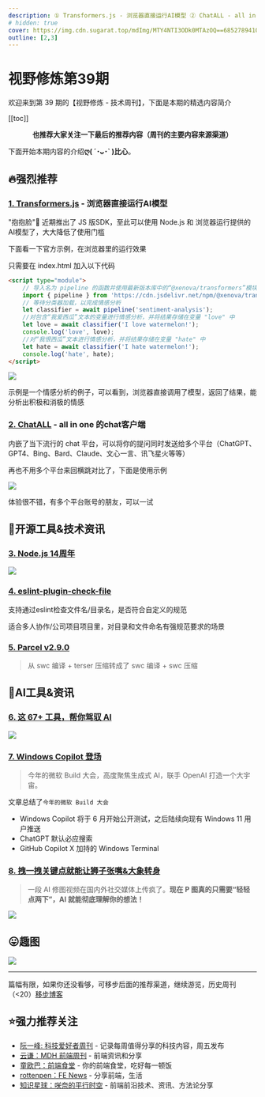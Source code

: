 ```yaml
---
description: ① Transformers.js - 浏览器直接运行AI模型 ② ChatALL - all in one 的chat客户端 ③ Node.js 14周年 ④ eslint-plugin-check-file ⑤ Parcel v2.9.0 ⑥ 这 67+ 工具，帮你驾驭 AI ⑦ Windows Copilot 登场 ⑧ 拽一拽关键点就能让狮子张嘴&大象转身
# hidden: true
cover: https://img.cdn.sugarat.top/mdImg/MTY4NTI3ODk0MTAzOQ==685278941039
outline: [2,3]
---
```


# 视野修炼第39期

欢迎来到第 39 期的【视野修炼 - 技术周刊】，下面是本期的精选内容简介

[[toc]]

<center>

**​也推荐大家关注一下最后的推荐内容（周刊的主要内容来源渠道）**
</center>


下面开始本期内容的介绍**ღ( ´･ᴗ･` )比心**。
## 🔥强烈推荐
### [1. Transformers.js](https://huggingface.co/docs/transformers.js/index) - 浏览器直接运行AI模型
"抱抱脸"🤗 近期推出了 JS 版SDK，至此可以使用 Node.js 和 浏览器运行提供的AI模型了，大大降低了使用门槛

下面看一下官方示例，在浏览器里的运行效果

只需要在 index.html 加入以下代码
```html
<script type="module">
    // 导入名为 pipeline 的函数并使用最新版本库中的“@xenova/transformers”模块 
    import { pipeline } from 'https://cdn.jsdelivr.net/npm/@xenova/transformers';
    // 等待分类器加载，以完成情感分析
    let classifier = await pipeline('sentiment-analysis');
    //对包含“我爱西瓜”文本的变量进行情感分析，并将结果存储在变量 "love" 中
    let love = await classifier('I love watermelon!');
    console.log('love', love);
    //对“我恨西瓜”文本进行情感分析，并将结果存储在变量 "hate" 中
    let hate = await classifier('I hate watermelon!');
    console.log('hate', hate);
</script>
```
![](https://img.cdn.sugarat.top/mdImg/MTY4NTI3MDA5NTc0OA==685270095748)

示例是一个情感分析的例子，可以看到，浏览器直接调用了模型，返回了结果，能分析出积极和消极的情感


### [2. ChatALL](https://github.com/sunner/ChatALL) - all in one 的chat客户端
内嵌了当下流行的 chat 平台，可以将你的提问同时发送给多个平台（ChatGPT、GPT4、Bing、Bard、Claude、文心一言、讯飞星火等等）

再也不用多个平台来回横跳对比了，下面是使用示例

![](https://img.cdn.sugarat.top/mdImg/MTY4NTI3MDY4MDAyNA==685270680024)

体验很不错，有多个平台账号的朋友，可以一试
## 🔧开源工具&技术资讯
### [3. Node.js 14周年](https://twitter.com/nodejs/status/1662130000987062274)

![](https://img.cdn.sugarat.top/mdImg/MTY4NTI3ODk0MTAzOQ==685278941039)

### [4. eslint-plugin-check-file](https://github.com/DukeLuo/eslint-plugin-check-file)

支持通过eslint检查文件名/目录名，是否符合自定义的规范

适合多人协作/公司项目项目里，对目录和文件命名有强规范要求的场景

### [5. Parcel v2.9.0](https://parceljs.org/blog/v2-9-0/)
>从 swc 编译 + terser 压缩转成了 swc 编译 + swc 压缩

## 🤖AI工具&资讯
### [6. 这 67+ 工具，帮你驾驭 AI](https://mp.weixin.qq.com/s/sA2079h_9W4XTiUSlO0Omg)

![](https://img.cdn.sugarat.top/mdImg/MTY4NTI3OTI2NDM1OA==685279264358)

### [7. Windows Copilot 登场](https://juejin.cn/post/7236594708301119545)
>今年的微软 Build 大会，高度聚焦生成式 AI，联手 OpenAI 打造一个大宇宙。

文章总结了`今年的微软 Build 大会`
* Windows Copilot 将于 6 月开始公开测试，之后陆续向现有 Windows 11 用户推送
* ChatGPT 默认必应搜索
* GitHub Copilot X 加持的 Windows Terminal

### [8. 拽一拽关键点就能让狮子张嘴&大象转身](https://mp.weixin.qq.com/s/ti2ZkDk3SIiW6dvAt20_jQ)
>一段 AI 修图视频在国内外社交媒体上传疯了。**现在 P 图真的只需要“轻轻点两下”，AI 就能彻底理解你的想法！**

![](https://img.cdn.sugarat.top/mdImg/MTY4NTI3MTk1OTM1NQ==gan.gif)



## 😛趣图

![](https://img.cdn.sugarat.top/mdImg/MTY4NTI3MTQ3MTU1Mw==685271471553)

---

篇幅有限，如果你还没看够，可移步后面的推荐渠道，继续游览，历史周刊（<20）[移步博客](https://sugarat.top/weekly/index.html)

## ⭐️强力推荐关注
* [阮一峰: 科技爱好者周刊](https://www.ruanyifeng.com/blog/archives.html) - 记录每周值得分享的科技内容，周五发布
* [云谦：MDH 前端周刊](https://www.yuque.com/chencheng/mdh-weekly) - 前端资讯和分享
* [童欧巴：前端食堂](https://github.com/Geekhyt/weekly) - 你的前端食堂，吃好每一顿饭
* [rottenpen：FE News](https://rottenpen.zhubai.love/) - 分享前端，生活
* [知识星球：咲奈的平行时空](https://wx.zsxq.com/dweb2/index/group/15552285284822) - 前端前沿技术、资讯、方法论分享